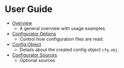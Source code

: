 # User Guide

- [Overview](overview.md)
  - A general overview with usage examples.
- [Configurator Options](cfg-options.md)
  - Control how configuration files are read.
- [Config Object](cfg-object.md)
  - Details about the created config object `cfg.obj`.
- [Configurator Sources](cfg-sources.md)
  - Optional sources


